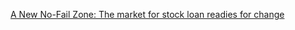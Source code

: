 [A New No-Fail Zone: The market for stock loan readies for change](https://www.tradersmagazine.com/departments/brokerage/a-new-no-fail-zone/)
